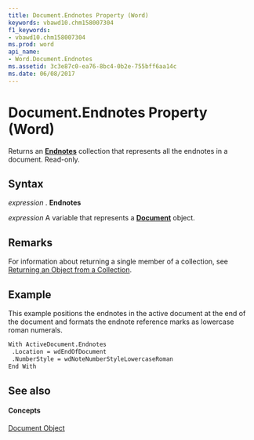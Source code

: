 ```yaml
---
title: Document.Endnotes Property (Word)
keywords: vbawd10.chm158007304
f1_keywords:
- vbawd10.chm158007304
ms.prod: word
api_name:
- Word.Document.Endnotes
ms.assetid: 3c3e87c0-ea76-8bc4-0b2e-755bff6aa14c
ms.date: 06/08/2017
---
```



# Document.Endnotes Property (Word)

Returns an **[Endnotes](endnotes-object-word.md)** collection that represents all the endnotes in a document. Read-only.


## Syntax

 _expression_ . **Endnotes**

 _expression_ A variable that represents a **[Document](document-object-word.md)** object.


## Remarks

For information about returning a single member of a collection, see [Returning an Object from a Collection](http://msdn.microsoft.com/library/28f76384-f495-9640-a7c8-10ada3fac727%28Office.15%29.aspx).


## Example

This example positions the endnotes in the active document at the end of the document and formats the endnote reference marks as lowercase roman numerals.


```vb
With ActiveDocument.Endnotes 
 .Location = wdEndOfDocument 
 .NumberStyle = wdNoteNumberStyleLowercaseRoman 
End With
```


## See also


#### Concepts


[Document Object](document-object-word.md)

